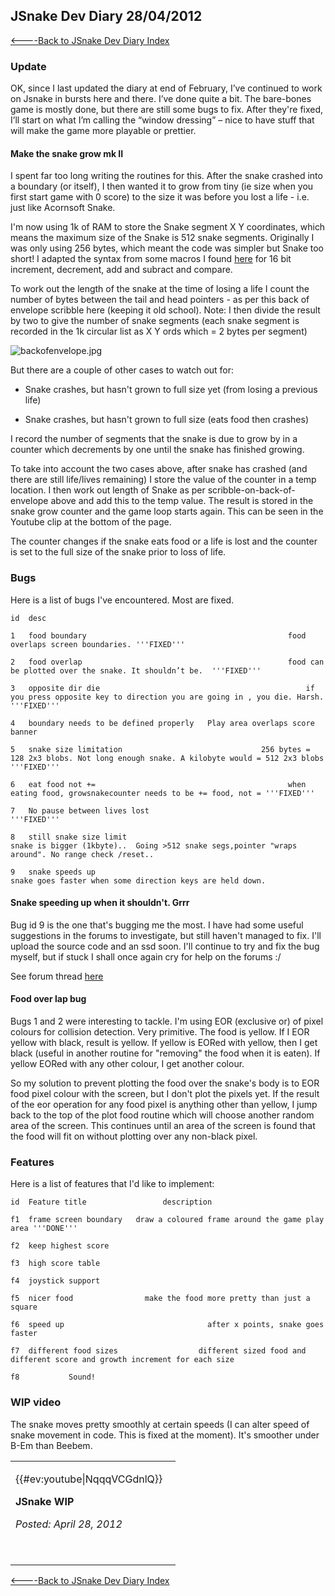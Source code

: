 ## JSnake Dev Diary 28/04/2012

[&lt;----Back to JSnake Dev Diary Index](JSnakeDevDiary "wikilink")

### Update

OK, since I last updated the diary at end of February, I’ve continued to work on Jsnake in bursts here and there. I’ve done quite a bit. The bare-bones game is mostly done, but there are still some bugs to fix. After they're fixed, I’ll start on what I’m calling the “window dressing” – nice to have stuff that will make the game more playable or prettier.

#### Make the snake grow mk II

I spent far too long writing the routines for this. After the snake crashed into a boundary (or itself), I then wanted it to grow from tiny (ie size when you first start game with 0 score) to the size it was before you lost a life - i.e. just like Acornsoft Snake.

I'm now using 1k of RAM to store the Snake segment X Y coordinates, which means the maximum size of the Snake is 512 snake segments. Originally I was only using 256 bytes, which meant the code was simpler but Snake too short! I adapted the syntax from some macros I found [here](http://www.obelisk.demon.co.uk/6502/algorithms.html) for 16 bit increment, decrement, add and subract and compare.

To work out the length of the snake at the time of losing a life I count the number of bytes between the tail and head pointers - as per this back of envelope scribble here (keeping it old school). Note: I then divide the result by two to give the number of snake segments (each snake segment is recorded in the 1k circular list as X Y ords which = 2 bytes per segment)

![](../../retrosoftwarecouk_wiki-20160918-wikidump/images/backofenvelope.jpg "backofenvelope.jpg")

But there are a couple of other cases to watch out for:

- Snake crashes, but hasn't grown to full size yet (from losing a previous life)

- Snake crashes, but hasn't grown to full size (eats food then crashes)

I record the number of segments that the snake is due to grow by in a counter which decrements by one until the snake has finished growing.

To take into account the two cases above, after snake has crashed (and there are still life/lives remaining) I store the value of the counter in a temp location. I then work out length of Snake as per scribble-on-back-of-envelope above and add this to the temp value. The result is stored in the snake grow counter and the game loop starts again. This can be seen in the Youtube clip at the bottom of the page.

The counter changes if the snake eats food or a life is lost and the counter is set to the full size of the snake prior to loss of life.

### Bugs

Here is a list of bugs I've encountered. Most are fixed.

<tt>

    id  desc

    1   food boundary                                             food overlaps screen boundaries. '''FIXED'''

    2   food overlap                                              food can be plotted over the snake. It shouldn’t be.  '''FIXED'''

    3   opposite dir die                                              if you press opposite key to direction you are going in , you die. Harsh. '''FIXED'''

    4   boundary needs to be defined properly   Play area overlaps score banner

    5   snake size limitation                               256 bytes = 128 2x3 blobs. Not long enough snake. A kilobyte would = 512 2x3 blobs '''FIXED'''

    6   eat food not +=                                           when eating food, growsnakecounter needs to be += food, not = '''FIXED'''

    7   No pause between lives lost                             '''FIXED'''

    8   still snake size limit                                          snake is bigger (1kbyte)..  Going >512 snake segs,pointer "wraps around". No range check /reset..

    9   snake speeds up                                               snake goes faster when some direction keys are held down.

</tt>

#### Snake speeding up when it shouldn't. Grrr

Bug id 9 is the one that's bugging me the most. I have had some useful suggestions in the forums to investigate, but still haven't managed to fix. I'll upload the source code and an ssd soon. I'll continue to try and fix the bug myself, but if stuck I shall once again cry for help on the forums :/

See forum thread [here](http://www.retrosoftware.co.uk/forum/viewtopic.php?f=73&t=763)

#### Food over lap bug

Bugs 1 and 2 were interesting to tackle. I'm using EOR (exclusive or) of pixel colours for collision detection. Very primitive. The food is yellow. If I EOR yellow with black, result is yellow. If yellow is EORed with yellow, then I get black (useful in another routine for "removing" the food when it is eaten). If yellow EORed with any other colour, I get another colour.

So my solution to prevent plotting the food over the snake's body is to EOR food pixel colour with the screen, but I don't plot the pixels yet. If the result of the eor operation for any food pixel is anything other than yellow, I jump back to the top of the plot food routine which will choose another random area of the screen. This continues until an area of the screen is found that the food will fit on without plotting over any non-black pixel.

### Features

Here is a list of features that I'd like to implement:

<tt>

    id  Feature title                 description

    f1  frame screen boundary   draw a coloured frame around the game play area '''DONE'''

    f2  keep highest score

    f3  high score table

    f4  joystick support

    f5  nicer food                make the food more pretty than just a square

    f6  speed up                                after x points, snake goes faster

    f7  different food sizes                  different sized food and different score and growth increment for each size

    f8           Sound!

</tt>

### WIP video

The snake moves pretty smoothly at certain speeds (I can alter speed of snake movement in code. This is fixed at the moment). It's smoother under B-Em than Beebem.

<table>

<tbody>

<tr class="odd">

<td><p>{{#ev:youtube|NqqqVCGdnlQ}}   <br />

<strong>JSnake WIP</strong><br />

<em>Posted: April 28, 2012</em><br />

<br />

</p></td>

</tr>

<tr class="even">

</tr>

</tbody>

</table>

[&lt;----Back to JSnake Dev Diary Index](JSnakeDevDiary "wikilink")
